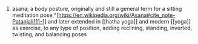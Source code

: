 1. asana; a body posture, originally and still a general term for a sitting meditation pose,^[https://en.wikipedia.org/wiki/Asana#cite_note-Patanjali111-1] and later extended in [[hatha yoga]] and modern [[yoga]] as exercise, to any type of position, adding reclining, standing, inverted, twisting, and balancing poses